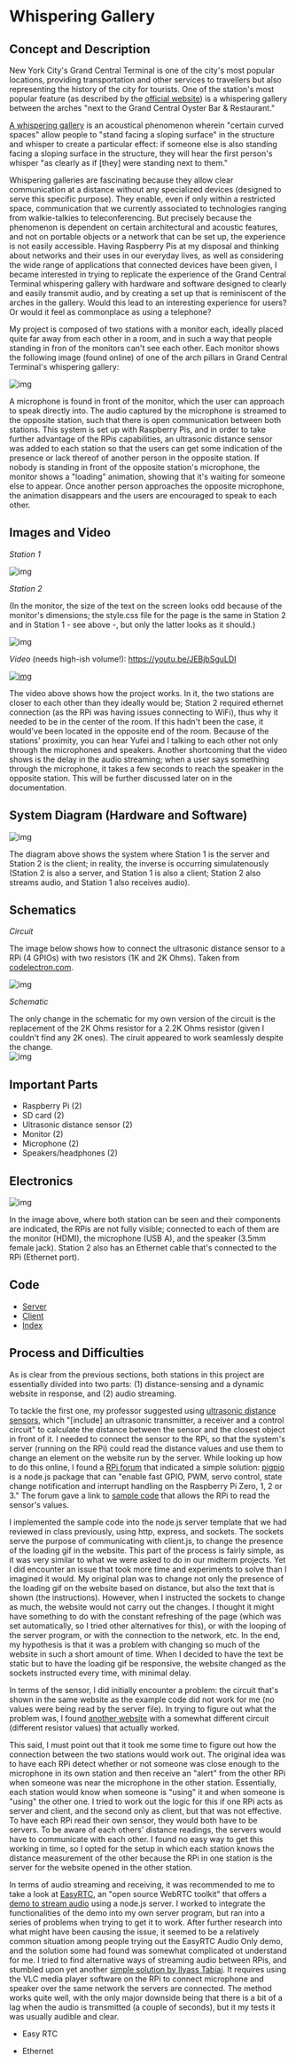 # Whispering Gallery  
  
## Concept and Description  
  
New York City's Grand Central Terminal is one of the city's most popular locations, providing transportation and other services to travellers but also representing the history of the city for tourists. One of the station's most popular feature (as described by the [official website](https://www.grandcentralterminal.com/what-to-see/)) is a whispering gallery between the arches "next to the Grand Central Oyster Bar & Restaurant."  
  
[A whispering gallery](http://mentalfloss.com/article/93018/7-whispering-galleries-around-world-you-can-visit) is an acoustical phenomenon wherein "certain curved spaces" allow people to "stand facing a sloping surface" in the structure and whisper to create a particular effect: if someone else is also standing facing a sloping surface in the structure, they will hear the first person's whisper "as clearly as if [they] were standing next to them."  
  
Whispering galleries are fascinating because they allow clear communication at a distance without any specialized devices (designed to serve this specific purpose). They enable, even if only within a restricted space, communication that we currently associated to technologies ranging from walkie-talkies to teleconferencing. But precisely because the phenomenon is dependent on certain architectural and acoustic features, and not on portable objects or a network that can be set up, the experience is not easily accessible. Having Raspberry Pis at my disposal and thinking about networks and their uses in our everyday lives, as well as considering the wide range of applications that connected devices have been given, I became interested in trying to replicate the experience of the Grand Central Terminal whispering gallery with hardware and software designed to clearly and easily transmit audio, and by creating a set up that is reminiscent of the arches in the gallery. Would this lead to an interesting experience for users? Or would it feel as commonplace as using a telephone?  
  
My project is composed of two stations with a monitor each, ideally placed quite far away from each other in a room, and in such a way that people standing in fron of the monitors can't see each other. Each monitor shows the following image (found online) of one of the arch pillars in Grand Central Terminal's whispering gallery:  
  
![img](https://github.com/marialauramirabelli/Network-Everything/blob/master/Final-Project/final/public/corner1.jpg)  
  
A microphone is found in front of the monitor, which the user can approach to speak directly into. The audio captured by the microphone is streamed to the opposite station, such that there is open communication between both stations. This system is set up with Raspberry Pis, and in order to take further advantage of the RPis capabilities, an ultrasonic distance sensor was added to each station so that the users can get some indication of the presence or lack thereof of another person in the opposite station. If nobody is standing in front of the opposite station's microphone, the monitor shows a "loading" animation, showing that it's waiting for someone else to appear. Once another person approaches the opposite microphone, the animation disappears and the users are encouraged to speak to each other.
  
## Images and Video
  
*Station 1*  
  
![img](https://github.com/marialauramirabelli/Network-Everything/blob/master/Final-Project/station1.jpg)
  
*Station 2*  
  
(In the monitor, the size of the text on the screen looks odd because of the monitor's dimensions; the style.css file for the page is the same in Station 2 and in Station 1 - see above -, but only the latter looks as it should.)
  
![img](https://github.com/marialauramirabelli/Network-Everything/blob/master/Final-Project/station2.jpg)  
  
*Video* (needs high-ish volume!): https://youtu.be/JEBjbSguLDI  
  
[![img](https://github.com/marialauramirabelli/Network-Everything/blob/master/Final-Project/video.JPG)](https://youtu.be/JEBjbSguLDI)
  
The video above shows how the project works. In it, the two stations are closer to each other than they ideally would be; Station 2 required ethernet connection (as the RPi was having issues connecting to WiFi), thus why it needed to be in the center of the room. If this hadn't been the case, it would've been located in the opposite end of the room. Because of the stations' proximity, you can hear Yufei and I talking to each other not only through the microphones and speakers. Another shortcoming that the video shows is the delay in the audio streaming; when a user says something through the microphone, it takes a few seconds to reach the speaker in the opposite station. This will be further discussed later on in the documentation.
  
## System Diagram (Hardware and Software)  
  
![img](https://github.com/marialauramirabelli/Network-Everything/blob/master/Final-Project/diagram.jpg)  
  
The diagram above shows the system where Station 1 is the server and Station 2 is the client; in reality, the inverse is occurring simulatenously (Station 2 is also a server, and Station 1 is also a client; Station 2 also streams audio, and Station 1 also receives audio).
  
## Schematics
  
*Circuit*  
  
The image below shows how to connect the ultrasonic distance sensor to a RPi (4 GPIOs) with two resistors (1K and 2K Ohms). Taken from [codelectron.com](http://codelectron.com/measure-distance-ultrasonic-sensor-pi-hc-sr04/).   
  
![img](https://github.com/marialauramirabelli/Network-Everything/blob/master/Final-Project/schematic.png)  
  
*Schematic*  
  
The only change in the schematic for my own version of the circuit is the replacement of the 2K Ohms resistor for a 2.2K Ohms resistor (given I couldn't find any 2K ones). The ciruit appeared to work seamlessly despite the change.  
![img](https://github.com/marialauramirabelli/Network-Everything/blob/master/Final-Project/schematic1.jpg)  
  
## Important Parts  
  
* Raspberry Pi (2)
* SD card (2)
* Ultrasonic distance sensor (2)
* Monitor (2)
* Microphone (2)
* Speakers/headphones (2)
  
## Electronics
  
![img](https://github.com/marialauramirabelli/Network-Everything/blob/master/Final-Project/electronics.jpg) 
  
In the image above, where both station can be seen and their components are indicated, the RPis are not fully visible; connected to each of them are the monitor (HDMI), the microphone (USB A), and the speaker (3.5mm female jack). Station 2 also has an Ethernet cable that's connected to the RPi (Ethernet port).
  
## Code
  
* [Server](https://github.com/marialauramirabelli/Network-Everything/blob/master/Final-Project/final/server.js)
* [Client](https://github.com/marialauramirabelli/Network-Everything/blob/master/Final-Project/final/public/client.js)
* [Index](https://github.com/marialauramirabelli/Network-Everything/blob/master/Final-Project/final/public/index.html)
  
## Process and Difficulties  
  
As is clear from the previous sections, both stations in this project are essentially divided into two parts: (1) distance-sensing and a dynamic website in response, and (2) audio streaming. 
  
To tackle the first one, my professor suggested using [ultrasonic distance sensors](https://www.sparkfun.com/products/13959), which "[include] an ultrasonic transmitter, a receiver and a control circuit" to calculate the distance between the sensor and the closest object in front of it. I needed to connect the sensor to the RPi, so that the system's server (running on the RPi) could read the distance values and use them to change an element on the website run by the server. While looking up how to do this online, I found a [RPi forum](https://www.raspberrypi.org/forums/viewtopic.php?t=177225) that indicated a simple solution: [pigpio](https://github.com/fivdi/pigpio) is a node.js package that can "enable fast GPIO, PWM, servo control, state change notification and interrupt handling on the Raspberry Pi Zero, 1, 2 or 3." The forum gave a link to [sample code](https://github.com/fivdi/pigpio#measure-distance-with-a-hc-sr04-ultrasonic-sensor) that allows the RPi to read the sensor's values. 
  
I implemented the sample code into the node.js server template that we had reviewed in class previously, using http, express, and sockets. The sockets serve the purpose of communicating with client.js, to change the presence of the loading gif in the website. This part of the process is fairly simple, as it was very similar to what we were asked to do in our midterm projects. Yet I did encounter an issue that took more time and experiments to solve than I imagined it would. My original plan was to change not only the presence of the loading gif on the website based on distance, but also the text that is shown (the instructions). However, when I instructed the sockets to change as much, the website would not carry out the changes. I thought it might have something to do with the constant refreshing of the page (which was set automatically, so I tried other alternatives for this), or with the looping of the server program, or with the connection to the network, etc. In the end, my hypothesis is that it was a problem with changing so much of the website in such a short amount of time. When I decided to have the text be static but to have the loading gif be responsive, the website changed as the sockets instructed every time, with minimal delay.
  
In terms of the sensor,  I did initially encounter a problem: the circuit that's shown in the same website as the example code did not work for me (no values were being read by the server file). In trying to figure out what the problem was, I found [another website](http://codelectron.com/measure-distance-ultrasonic-sensor-pi-hc-sr04/) with a somewhat different circuit (different resistor values) that actually worked.  
  
This said, I must point out that it took me some time to figure out how the connection between the two stations would work out. The original idea was to have each RPi detect whether or not someone was close enough to the microphone in its own station and then receive an "alert" from the other RPi when someone was near the microphone in the other station. Essentially, each station would know when someone is "using" it and when someone is "using" the other one. I tried to work out the logic for this if one RPi acts as server and client, and the second only as client, but that was not effective. To have each RPi read their own sensor, they would both have to be servers. To be aware of each others' distance readings, the servers would have to communicate with each other. I found no easy way to get this working in time, so I opted for the setup in which each station knows the distance measurement of the other because the RPi in one station is the server for the website opened in the other station.  
  
In terms of audio streaming and receiving, it was recommended to me to take a look at [EasyRTC](https://easyrtc.com/), an "open source WebRTC toolkit" that offers a [demo to stream audio](https://demo.easyrtc.com/demos/demo_audio_only.html) using a node.js server. I worked to integrate the functionalities of the demo into my own server program, but ran into a series of problems when trying to get it to work. After further research into what might have been causing the issue, it seemed to be a relatively common situation among people trying out the EasyRTC Audio Only demo, and the solution some had found was somewhat complicated ot understand for me. I tried to find alternative ways of streaming audio between RPis, and stumbled upon yet another [simple solution by Ilyass Tabiai](http://iltabiai.github.io/2018/03/17/rpi-stream.html). It requires using the VLC media player software on the RPi to connect microphone and speaker over the same network the servers are connected. The method works quite well, with the only major downside being that there is a bit of a lag when the audio is transmitted (a couple of seconds), but it my tests it was usually audible and clear.  
  

  
* Easy RTC
  


* Ethernet
